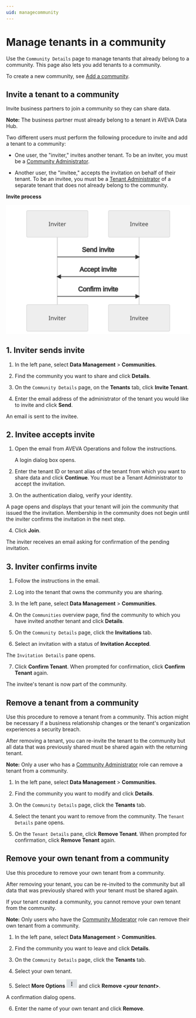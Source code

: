 ```yaml
---
uid: managecommunity
---
```


# Manage tenants in a community

Use the `Community Details` page to manage tenants that already belong to a community. This page also lets you add tenants to a community.

To create a new community, see [Add a community](xref:add-community).

## Invite a tenant to a community

Invite business partners to join a community so they can share data. 

**Note:** The business partner must already belong to a tenant in AVEVA Data Hub.

Two different users must perform the following procedure to invite and add a tenant to a community:

- One user, the "inviter," invites another tenant. To be an inviter, you must be a [Community Administrator](xref:communityroles#community-administrator).

- Another user, the "invitee," accepts the invitation on behalf of their tenant. To be an invitee, you must be a [Tenant Administrator](xref:communityroles#tenant-administrator) of a separate tenant that does not already belong to the community.

**Invite process**

![Invite process](images/invite-process.drawio.svg)

## 1. Inviter sends invite

1. In the left pane, select **Data Management** > **Communities**.

2. Find the community you want to share and click **Details**.

3. On the `Community Details` page, on the **Tenants** tab, click **Invite Tenant**.

4. Enter the email address of the administrator of the tenant you would like to invite and click **Send**.

  An email is sent to the invitee.

## 2. Invitee accepts invite

1. Open the email from AVEVA Operations and follow the instructions.

   A login dialog box opens.

2. Enter the tenant ID or tenant alias of the tenant from which you want to share data and click **Continue**. You must be a Tenant Administrator to accept the invitation.

3. On the authentication dialog, verify your identity.

  A page opens and displays that your tenant will join the community that issued the the invitation. Membership in the community does not begin until the inviter confirms the invitation in the next step.

4. Click **Join**.

  The inviter receives an email asking for confirmation of the pending invitation.

## 3. Inviter confirms invite

1. Follow the instructions in the email.

2. Log into the tenant that owns the community you are sharing.

3. In the left pane, select **Data Management** > **Communities**.

4. On the `Communities` overview page, find the community to which you have invited another tenant and click **Details**.

5. On the `Community Details` page, click the **Invitations** tab.

6. Select an invitation with a status of **Invitation Accepted**.

  The `Invitation Details` pane opens.

7. Click **Confirm Tenant**. When prompted for confirmation, click **Confirm Tenant** again.

  The invitee's tenant is now part of the community.

## Remove a tenant from a community

Use this procedure to remove a tenant from a community. This action might be necessary if a business relationship changes or the tenant's organization experiences a security breach.

After removing a tenant, you can re-invite the tenant to the community but all data that was previously shared must be shared again with the returning tenant.

**Note:** Only a user who has a [Community Administrator](xref:communityroles#community-administrator) role can remove a tenant from a community.  

1. In the left pane, select **Data Management** > **Communities**.

2. Find the community you want to modify and click **Details**.

3. On the `Community Details` page, click the **Tenants** tab.

4. Select the tenant you want to remove from the community. The `Tenant Details` pane opens. 

5. On the `Tenant Details` pane, click **Remove Tenant**. When prompted for confirmation, click **Remove Tenant** again.

## Remove your own tenant from a community

Use this procedure to remove your own tenant from a community.

After removing your tenant, you can be re-invited to the community but all data that was previously shared with your tenant must be shared again.

If your tenant created a community, you cannot remove your own tenant from the community.

**Note:** Only users who have the [Community Moderator](xref:communityroles#community-moderator) role can remove their own tenant from a community.

1. In the left pane, select **Data Management** > **Communities**.

2. Find the community you want to leave and click **Details**.

3. On the `Community Details` page, click the **Tenants** tab.

4. Select your own tenant.

5. Select **More Options** ![More Options](images\more-options.png "More Options") and click **Remove \<*your tenant*\>**.

  A confirmation dialog opens.

6. Enter the name of your own tenant and click **Remove**.
